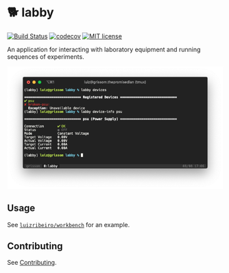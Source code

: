 # 🐕 labby

[![Build Status](https://travis-ci.com/luizribeiro/labby.svg?branch=master)](https://travis-ci.com/luizribeiro/labby)
[![codecov](https://codecov.io/gh/luizribeiro/labby/branch/master/graph/badge.svg)](https://codecov.io/gh/luizribeiro/labby)
[![MIT license](https://img.shields.io/badge/License-MIT-blue.svg)](https://lbesson.mit-license.org/)

An application for interacting with laboratory equipment and running
sequences of experiments.

![Screenshot](docs/img/screenshot.png)

## Usage

See [`luizribeiro/workbench`](https://github.com/luizribeiro/workbench) for an example.

## Contributing

See [Contributing](docs/contributing.md).
